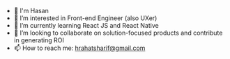 - 👋 I'm Hasan
- 👀 I’m interested in Front-end Engineer (also UXer)
- 🌱 I’m currently learning React JS and React Native
- 💞️ I’m looking to collaborate on solution-focused products and contribute in generating ROI
- 📫 How to reach me: hrahatsharif@gmail.com
